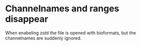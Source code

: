 # Channelnames and ranges disappear
When enabeling zstd the file is opened with bioformats, but the channelnames are suddenly ignored.